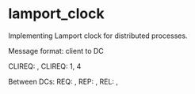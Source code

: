 # lamport_clock
Implementing Lamport clock for distributed processes.


Message format:
client to DC

CLIREQ: <dcID>, <noOfTickets>
CLIREQ: 1, 4


Between DCs:
REQ: <selfID>, <noOfTickets>
REP: <selfID>, <noOfTickets>
REL: <selfID>, <remTickets>

